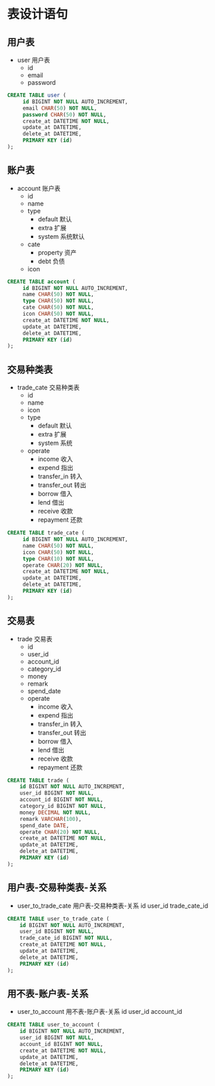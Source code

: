 # 表设计语句

## 用户表

* user 用户表
  * id
  * email
  * password

```sql
CREATE TABLE user (
     id BIGINT NOT NULL AUTO_INCREMENT,
     email CHAR(50) NOT NULL,
     password CHAR(50) NOT NULL,
     create_at DATETIME NOT NULL,
     update_at DATETIME,
     delete_at DATETIME,
     PRIMARY KEY (id)
);
```

## 账户表

* account 账户表
  * id
  * name
  * type
    * default 默认
    * extra 扩展
    * system 系统默认
  * cate
    * property 资产
    * debt 负债
  * icon

```sql
CREATE TABLE account (
     id BIGINT NOT NULL AUTO_INCREMENT,
     name CHAR(50) NOT NULL,
     type CHAR(50) NOT NULL,
     cate CHAR(50) NOT NULL,
     icon CHAR(50) NOT NULL,
     create_at DATETIME NOT NULL,
     update_at DATETIME,
     delete_at DATETIME,
     PRIMARY KEY (id)
);
```

## 交易种类表

* trade_cate 交易种类表
  * id
  * name
  * icon
  * type
    * default 默认
    * extra 扩展
    * system 系统
  * operate
    * income 收入
    * expend 指出
    * transfer_in 转入
    * transfer_out 转出
    * borrow 借入
    * lend 借出
    * receive 收款
    * repayment 还款

```sql
CREATE TABLE trade_cate (
     id BIGINT NOT NULL AUTO_INCREMENT,
     name CHAR(50) NOT NULL,
     icon CHAR(50) NOT NULL,
     type CHAR(10) NOT NULL,
     operate CHAR(20) NOT NULL,
     create_at DATETIME NOT NULL,
     update_at DATETIME,
     delete_at DATETIME,
     PRIMARY KEY (id)
);
```

## 交易表

* trade 交易表
  * id
  * user_id
  * account_id
  * category_id
  * money
  * remark
  * spend_date
  * operate
    * income 收入
    * expend 指出
    * transfer_in 转入
    * transfer_out 转出
    * borrow 借入
    * lend 借出
    * receive 收款
    * repayment 还款

```sql
CREATE TABLE trade (
    id BIGINT NOT NULL AUTO_INCREMENT,
    user_id BIGINT NOT NULL,
    account_id BIGINT NOT NULL,
    category_id BIGINT NOT NULL,
    money DECIMAL NOT NULL,
    remark VARCHAR(100),
    spend_date DATE,
    operate CHAR(20) NOT NULL,
    create_at DATETIME NOT NULL,
    update_at DATETIME,
    delete_at DATETIME,
    PRIMARY KEY (id)
);
```

## 用户表-交易种类表-关系

* user_to_trade_cate 用户表-交易种类表-关系
  id
  user_id
  trade_cate_id

```sql
CREATE TABLE user_to_trade_cate (
    id BIGINT NOT NULL AUTO_INCREMENT,
    user_id BIGINT NOT NULL,
    trade_cate_id BIGINT NOT NULL,
    create_at DATETIME NOT NULL,
    update_at DATETIME,
    delete_at DATETIME,
    PRIMARY KEY (id)
);
```

## 用不表-账户表-关系

* user_to_account 用不表-账户表-关系
  id
  user_id
  account_id

```sql
CREATE TABLE user_to_account (
    id BIGINT NOT NULL AUTO_INCREMENT,
    user_id BIGINT NOT NULL,
    account_id BIGINT NOT NULL,
    create_at DATETIME NOT NULL,
    update_at DATETIME,
    delete_at DATETIME,
    PRIMARY KEY (id)
);
```
